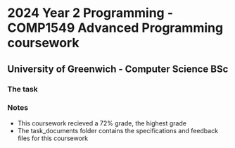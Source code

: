 # 2024 Year 2 Programming - COMP1549 Advanced Programming coursework
## University of Greenwich - Computer Science BSc
### The task

### Notes
- This coursework recieved a 72% grade, the highest grade
- The task_documents folder contains the specifications and feedback files for this coursework
